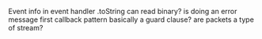 Event info in event handler
.toString can read binary?
is doing an error message first callback pattern basically a guard clause?
are packets a type of stream?